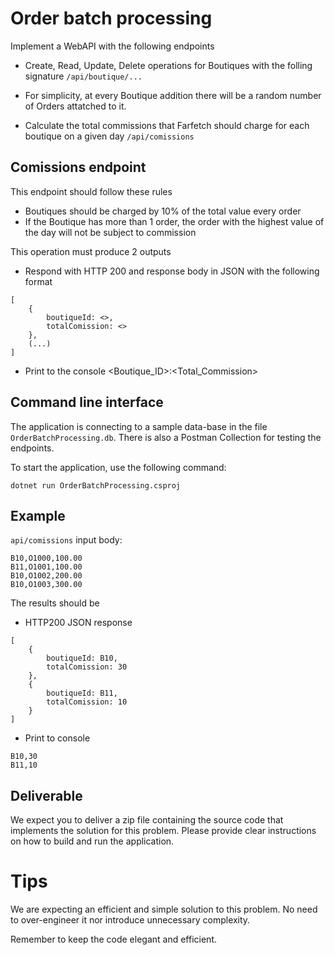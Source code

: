 # Order batch processing

Implement a WebAPI with the following endpoints

- Create, Read, Update, Delete operations for Boutiques with the folling signature `/api/boutique/...`

- For simplicity, at every Boutique addition there will be a random number of Orders attatched to it.

- Calculate the total commissions that Farfetch should charge for each boutique on a given day `/api/comissions`

## Comissions endpoint
This endpoint should follow these rules
* Boutiques should be charged by 10% of the total value every order
* If the Boutique has more than 1 order, the order with the highest value of the day will not be subject to commission

This operation must produce 2 outputs
* Respond with HTTP 200 and response body in JSON with the following format
```
[
    {
        boutiqueId: <>,
        totalComission: <>
    },
    (...)
]
```

* Print to the console
<Boutique_ID>:<Total_Commission>

## Command line interface

The application is connecting to a sample data-base in the file `OrderBatchProcessing.db`.
There is also a Postman Collection for testing the endpoints.

To start the application, use the following command:

```
dotnet run OrderBatchProcessing.csproj
```

## Example
`api/comissions` input body:
```
B10,O1000,100.00
B11,O1001,100.00
B10,O1002,200.00
B10,O1003,300.00
```

The results should be
* HTTP200 JSON response
```
[
    {
        boutiqueId: B10,
        totalComission: 30
    },
    {
        boutiqueId: B11,
        totalComission: 10
    }
]
```
* Print to console
```
B10,30
B11,10
```

## Deliverable
We expect you to deliver a zip file containing the source code that implements the solution for this problem.
Please provide clear instructions on how to build and run the application.

# Tips
We are expecting an efficient and simple solution to this problem. No need to over-engineer it nor introduce unnecessary complexity.

Remember to keep the code elegant and efficient.
